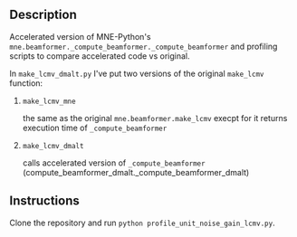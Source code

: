 Description
-----------
Accelerated version of MNE-Python's
`mne.beamformer._compute_beamformer._compute_beamformer` and
profiling scripts to compare accelerated code vs original.

In `make_lcmv_dmalt.py` I've put two versions of the original
`make_lcmv` function:
1. `make_lcmv_mne`

    the same as the original `mne.beamformer.make_lcmv` execpt for it returns
    execution time of `_compute_beamformer`
2. `make_lcmv_dmalt`

    calls accelerated version of `_compute_beamformer` (compute_beamformer_dmalt._compute_beamformer_dmalt)
    



Instructions
------------

Clone the repository and run `python profile_unit_noise_gain_lcmv.py`.
